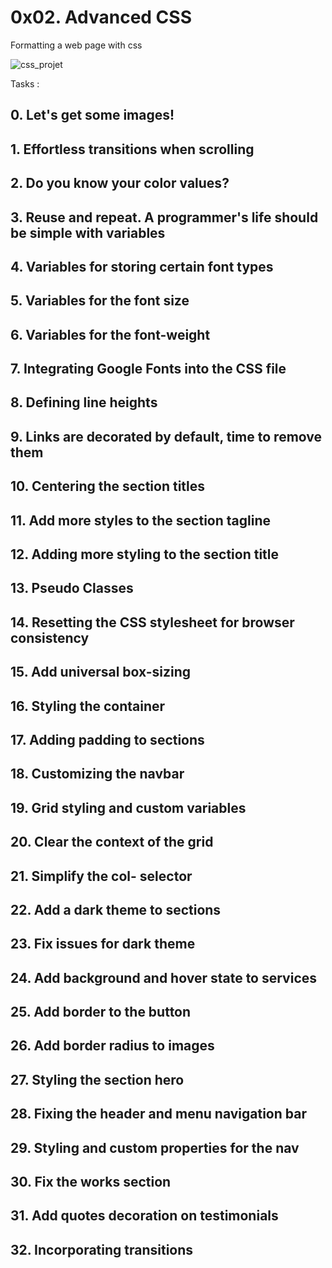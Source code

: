 # 0x02. Advanced CSS

Formatting a web page with css

![css_projet](./b9a220ba79af9ede6fc5.png)

Tasks :

## 0. Let's get some images!

## 1. Effortless transitions when scrolling

## 2. Do you know your color values?

## 3. Reuse and repeat. A programmer's life should be simple with variables

## 4. Variables for storing certain font types

## 5. Variables for the font size

## 6. Variables for the font-weight

## 7. Integrating Google Fonts into the CSS file

## 8. Defining line heights

## 9. Links are decorated by default, time to remove them

## 10. Centering the section titles

## 11. Add more styles to the section tagline

## 12. Adding more styling to the section title

## 13. Pseudo Classes

## 14. Resetting the CSS stylesheet for browser consistency

## 15. Add universal box-sizing

## 16. Styling the container

## 17. Adding padding to sections

## 18. Customizing the navbar

## 19. Grid styling and custom variables

## 20. Clear the context of the grid

## 21. Simplify the col- selector

## 22. Add a dark theme to sections

## 23. Fix issues for dark theme

## 24. Add background and hover state to services

## 25. Add border to the button

## 26. Add border radius to images

## 27. Styling the section hero

## 28. Fixing the header and menu navigation bar

## 29. Styling and custom properties for the nav

## 30. Fix the works section

## 31. Add quotes decoration on testimonials

## 32. Incorporating transitions
